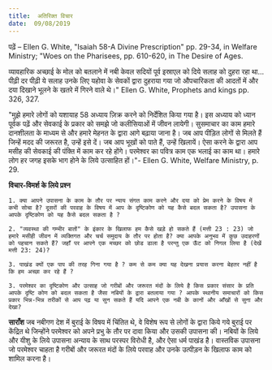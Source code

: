 ```yaml
---
title:  अतिरिक्त विचार
date:  09/08/2019
---
```


पढ़ें – Ellen G. White, "Isaiah 58-A Divine Prescription" pp. 29-34, in Welfare Ministry; "Woes on the Pharisees, pp. 610-620, in The Desire of Ages.

व्यावहारिक अच्छाई के मोल को बतलाने में नबी केवल सदियों पूर्व इस्राएल को दिये सलाह को दुहरा रहा था... पीढ़ी दर पीढ़ी ये सलाह उनके लिए यहोवा के सेवकों द्वारा दुहराया गया जो औपचारिकता की आदतों में और दया दिखाने भूलने के खतरे में गिरने वाले थे।" Ellen G. White, Prophets and kings pp. 326, 327.

"मुझे हमारे लोगों को यशायाह 58 अध्याय ज़िक्र करने को निर्देशित किया गया है। इस अध्याय को ध्यान पूर्वक पढ़ें और सेवकाई के प्रकार को समझे जो कलीसियाओं में जीवन लायेगी। सुसमाचार का काम हमारे दानशीलता के माध्यम से और हमारे मेहनत के द्वारा आगे बढ़ाया जाना है। जब आप पीड़ित लोगों से मिलते हैं जिन्हें मदद की जरूरत है, उन्हें इसे दें। जब आप भूखों को पाते हैं, उन्हें खिलायें। ऐसा करने के द्वारा आप मसीह की सेवकाई की पंक्ति में काम कर रहे होंगे। परमेश्वर का पवित्र काम एक भलाई का काम था। हमारे लोग हर जगह इसके भाग होने के लिये उत्साहित हों।"- Ellen G. White, Welfare Ministry, p. 29.

**विचार-विमर्श के लिये प्रश्न**

`1. क्या आपने उपासना के काम के तौर पर न्याय संगत काम करने और दया को प्रेम करने के विषय में कभी सोचा है? दूसरों की परवाह के विषय में आप के दृष्टिकोण को यह कैसे बदल सकता है? उपासना के आपके दृष्टिकोण को यह कैसे बदल सकता है ?`

`2. "व्यवस्था की गम्भीर बातों" के इंकार के खिलाफ हम कैसे खड़े हो सकते हैं (मत्ती 23 : 23) जो हमारे मसीही जीवन में व्यक्तिगत और चर्च समुदाय के तौर पर होता है? क्या आपके अनुभव में कुछ उदाहरणों को पहचान सकते हैं? जहाँ पर आपने एक मच्छर को छोड डाला है परन्तु एक ऊँट को निगल लिया है (देखें मत्ती 23: 24)?`

`3. पाखंड क्यों एक पाप की तरह गिना गया है ? कम से कम क्या यह देखना प्रयास करना बेहतर नहीं है कि हम अच्छा कर रहे हैं ?`

`3. परमेश्वर का दृष्टिकोण और उत्साह जो गरीबों और जरूरत मंदों के लिये है किस प्रकार संसार के प्रति आपके दृष्टि कोण को बदल सकता है जैसा नबियों के द्वारा बतलाया गया ? आपके स्थानीय समाचारों को किस प्रकार भिन्न-भिन्न तरीकों से आप पढ़ या सुन सकते हैं यदि आपने एक नबी के कानों और आँखों से सुना और देखा?`

**साराँश** जब नबीगण देश में बुराई के विषय में चिंतित थे, वे विशेष रूप से लोगों के द्वारा किये गये बुराई पर केंद्रित थे जिन्होंने परमेश्वर को अपने प्रभु के तौर पर दावा किया और उसकी उपासना की। नबियों के लिये और यीशु के लिये उपासना अन्याय के साथ परस्पर विरोधी है, और ऐसा धर्म पाखंड है। वास्तविक उपासना जो परमेश्वर चाहता है गरीबों और जरूरत मंदों के लिये परवाह और उनके उत्पीड़न के खिलाफ काम को शामिल करना है।